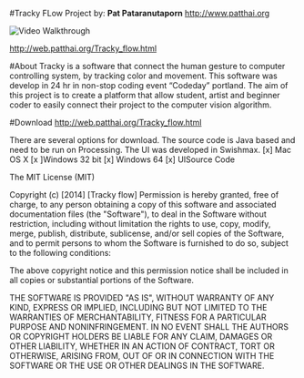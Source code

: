 #Tracky FLow Project
by: **Pat Pataranutaporn**
http://www.patthai.org


<img src='http://web.patthai.org/images/FUI/Tracky_flow.gif' title='Video Walkthrough' width='' alt='Video Walkthrough' />



http://web.patthai.org/Tracky_flow.html


#About
Tracky is a software that connect the human gesture to computer controlling system, by tracking color and movement. This software was develop in 24 hr in non-stop coding event “Codeday” portland. The aim of this project is to create a platform that allow student, artist and beginner coder to easily connect their project to the computer vision algorithm.

#Download
http://web.patthai.org/Tracky_flow.html

There are several options for download. The source code is Java based and need to be run on Processing. The UI was developed in Swishmax.
[x] Mac OS X
[x ]Windows 32 bit
[x] Windows 64
[x] UISource Code


The MIT License (MIT)

Copyright (c) [2014] [Tracky flow]
Permission is hereby granted, free of charge, to any person obtaining a copy
of this software and associated documentation files (the "Software"), to deal
in the Software without restriction, including without limitation the rights
to use, copy, modify, merge, publish, distribute, sublicense, and/or sell
copies of the Software, and to permit persons to whom the Software is
furnished to do so, subject to the following conditions:

The above copyright notice and this permission notice shall be included in all
copies or substantial portions of the Software.

THE SOFTWARE IS PROVIDED "AS IS", WITHOUT WARRANTY OF ANY KIND, EXPRESS OR
IMPLIED, INCLUDING BUT NOT LIMITED TO THE WARRANTIES OF MERCHANTABILITY,
FITNESS FOR A PARTICULAR PURPOSE AND NONINFRINGEMENT. IN NO EVENT SHALL THE
AUTHORS OR COPYRIGHT HOLDERS BE LIABLE FOR ANY CLAIM, DAMAGES OR OTHER
LIABILITY, WHETHER IN AN ACTION OF CONTRACT, TORT OR OTHERWISE, ARISING FROM,
OUT OF OR IN CONNECTION WITH THE SOFTWARE OR THE USE OR OTHER DEALINGS IN THE
SOFTWARE.
